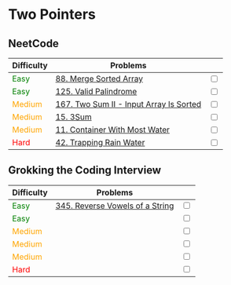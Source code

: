 # Two Pointers

## NeetCode
| Difficulty                                 | Problems                                                                                                   |                         |
| ------------------------------------------ | ---------------------------------------------------------------------------------------------------------- | ----------------------- |
| <span style="color: green;">Easy</span>    | [88. Merge Sorted Array](https://leetcode.com/problems/merge-sorted-array/)                                | <input type="checkbox"> |
| <span style="color: green;">Easy</span>    | [125. Valid Palindrome](https://leetcode.com/problems/valid-palindrome/)                                   | <input type="checkbox"> |
| <span style="color: orange;">Medium</span> | [167. Two Sum II - Input Array Is Sorted](https://leetcode.com/problems/two-sum-ii-input-array-is-sorted/) | <input type="checkbox"> |
| <span style="color: orange;">Medium</span> | [15. 3Sum](https://leetcode.com/problems/3sum/)                                                            | <input type="checkbox"> |
| <span style="color: orange;">Medium</span> | [11. Container With Most Water](https://leetcode.com/problems/container-with-most-water/)                  | <input type="checkbox"> |
| <span style="color: red;">Hard</span>      | [42. Trapping Rain Water](https://leetcode.com/problems/trapping-rain-water/)                              | <input type="checkbox"> |
## Grokking the Coding Interview

| Difficulty                                 | Problems                                                                                     |                         |
| ------------------------------------------ | -------------------------------------------------------------------------------------------- | ----------------------- |
| <span style="color: green;">Easy</span>    | [345. Reverse Vowels of a String](https://leetcode.com/problems/reverse-vowels-of-a-string/) | <input type="checkbox"> |
| <span style="color: green;">Easy</span>    |                                                                                              | <input type="checkbox"> |
| <span style="color: orange;">Medium</span> |                                                                                              | <input type="checkbox"> |
| <span style="color: orange;">Medium</span> |                                                                                              | <input type="checkbox"> |
| <span style="color: orange;">Medium</span> |                                                                                              | <input type="checkbox"> |
| <span style="color: red;">Hard</span>      |                                                                                              | <input type="checkbox"> |
